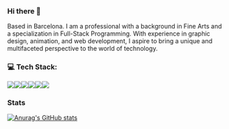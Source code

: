 ### Hi there 👋
Based in Barcelona. I am a professional with a background in Fine Arts and a specialization in Full-Stack Programming. With experience in graphic design, animation, and web development, I aspire to bring a unique and multifaceted perspective to the world of technology.

### 💻 Tech Stack:
<div style="display: flex; flex-wrap: wrap;">
<img src="https://img.shields.io/badge/Laravel-FF2D20?style=for-the-badge&logo=laravel&logoColor=white" />
<img src="https://img.shields.io/badge/Postman-FF6C37?style=for-the-badge&logo=Postman&logoColor=white" />
<img src="https://img.shields.io/badge/Tailwind_CSS-38B2AC?style=for-the-badge&logo=tailwind-css&logoColor=white" />
<img src="https://img.shields.io/badge/Xampp-F37623?style=for-the-badge&logo=xampp&logoColor=white" />
<img src="https://img.shields.io/badge/json-5E5C5C?style=for-the-badge&logo=json&logoColor=white" />
<img src="https://img.shields.io/badge/PHP-777BB4?style=for-the-badge&logo=php&logoColor=white" /> 
</div>

### Stats
[![Anurag's GitHub stats](https://github-readme-stats.vercel.app/api?JuanH941214=anuraghazra)](https://github.com/anuraghazra/github-readme-stats)
<!--
**JuanH941214/JuanH941214** is a ✨ _special_ ✨ repository because its `README.md` (this file) appears on your GitHub profile.

Here are some ideas to get you started:

- 🔭 I’m currently working on ...
- 🌱 I’m currently learning ...
- 👯 I’m looking to collaborate on ...
- 🤔 I’m looking for help with ...
- 💬 Ask me about ...
- 📫 How to reach me: ...
- 😄 Pronouns: ...
- ⚡ Fun fact: ...

-->
